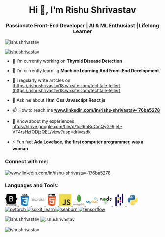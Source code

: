 <h1 align="center">Hi 👋, I'm Rishu Shrivastav</h1>
<h3 align="center">Passionate Front-End Developer | AI & ML Enthusiast | Lifelong Learner</h3>

<p align="left"> <img src="https://komarev.com/ghpvc/?username=ishushrivastav&label=Profile%20views&color=0e75b6&style=flat" alt="ishushrivastav" /> </p>

<p align="left"> <a href="https://github.com/ryo-ma/github-profile-trophy"><img src="https://github-profile-trophy.vercel.app/?username=ishushrivastav" alt="ishushrivastav" /></a> </p>

- 🔭 I’m currently working on **Thyroid Disease Detection**

- 🌱 I’m currently learning **Machine Learning And Front-End Development**

- 📝 I regularly write articles on [https://rishushrivastav18.wixsite.com/techtale-teller](https://rishushrivastav18.wixsite.com/techtale-teller)

- 💬 Ask me about **Html Css Javascript React js**

- 📫 How to reach me **www.linkedin.com/in/rishu-shrivastav-176ba5278**

- 📄 Know about my experiences https://drive.google.com/file/d/1oR6nBdCmQyGe9jeL-VT4rsHzfODjzQEL/view?usp=drivesdk
- ⚡ Fun fact **Ada Lovelace, the first computer programmer, was a woman**

<h3 align="left">Connect with me:</h3>
<p align="left">
<a href="https://linkedin.com/in/www.linkedin.com/in/rishu-shrivastav-176ba5278" target="blank"><img align="center" src="https://raw.githubusercontent.com/rahuldkjain/github-profile-readme-generator/master/src/images/icons/Social/linked-in-alt.svg" alt="www.linkedin.com/in/rishu-shrivastav-176ba5278" height="30" width="40" /></a>
</p>

<h3 align="left">Languages and Tools:</h3>
<p align="left"> <a href="https://getbootstrap.com" target="_blank" rel="noreferrer"> <img src="https://raw.githubusercontent.com/devicons/devicon/master/icons/bootstrap/bootstrap-plain-wordmark.svg" alt="bootstrap" width="40" height="40"/> </a> <a href="https://www.w3schools.com/css/" target="_blank" rel="noreferrer"> <img src="https://raw.githubusercontent.com/devicons/devicon/master/icons/css3/css3-original-wordmark.svg" alt="css3" width="40" height="40"/> </a> <a href="https://expressjs.com" target="_blank" rel="noreferrer"> <img src="https://raw.githubusercontent.com/devicons/devicon/master/icons/express/express-original-wordmark.svg" alt="express" width="40" height="40"/> </a> <a href="https://www.w3.org/html/" target="_blank" rel="noreferrer"> <img src="https://raw.githubusercontent.com/devicons/devicon/master/icons/html5/html5-original-wordmark.svg" alt="html5" width="40" height="40"/> </a> <a href="https://developer.mozilla.org/en-US/docs/Web/JavaScript" target="_blank" rel="noreferrer"> <img src="https://raw.githubusercontent.com/devicons/devicon/master/icons/javascript/javascript-original.svg" alt="javascript" width="40" height="40"/> </a> <a href="https://www.mongodb.com/" target="_blank" rel="noreferrer"> <img src="https://raw.githubusercontent.com/devicons/devicon/master/icons/mongodb/mongodb-original-wordmark.svg" alt="mongodb" width="40" height="40"/> </a> <a href="https://www.mysql.com/" target="_blank" rel="noreferrer"> <img src="https://raw.githubusercontent.com/devicons/devicon/master/icons/mysql/mysql-original-wordmark.svg" alt="mysql" width="40" height="40"/> </a> <a href="https://nodejs.org" target="_blank" rel="noreferrer"> <img src="https://raw.githubusercontent.com/devicons/devicon/master/icons/nodejs/nodejs-original-wordmark.svg" alt="nodejs" width="40" height="40"/> </a> <a href="https://pandas.pydata.org/" target="_blank" rel="noreferrer"> <img src="https://raw.githubusercontent.com/devicons/devicon/2ae2a900d2f041da66e950e4d48052658d850630/icons/pandas/pandas-original.svg" alt="pandas" width="40" height="40"/> </a> <a href="https://www.python.org" target="_blank" rel="noreferrer"> <img src="https://raw.githubusercontent.com/devicons/devicon/master/icons/python/python-original.svg" alt="python" width="40" height="40"/> </a> <a href="https://pytorch.org/" target="_blank" rel="noreferrer"> <img src="https://www.vectorlogo.zone/logos/pytorch/pytorch-icon.svg" alt="pytorch" width="40" height="40"/> </a> <a href="https://scikit-learn.org/" target="_blank" rel="noreferrer"> <img src="https://upload.wikimedia.org/wikipedia/commons/0/05/Scikit_learn_logo_small.svg" alt="scikit_learn" width="40" height="40"/> </a> <a href="https://seaborn.pydata.org/" target="_blank" rel="noreferrer"> <img src="https://seaborn.pydata.org/_images/logo-mark-lightbg.svg" alt="seaborn" width="40" height="40"/> </a> <a href="https://www.tensorflow.org" target="_blank" rel="noreferrer"> <img src="https://www.vectorlogo.zone/logos/tensorflow/tensorflow-icon.svg" alt="tensorflow" width="40" height="40"/> </a> </p>

<p><img align="left" src="https://github-readme-stats.vercel.app/api/top-langs?username=ishushrivastav&show_icons=true&locale=en&layout=compact" alt="ishushrivastav" /></p>

<p>&nbsp;<img align="center" src="https://github-readme-stats.vercel.app/api?username=ishushrivastav&show_icons=true&locale=en" alt="ishushrivastav" /></p>

<p><img align="center" src="https://github-readme-streak-stats.herokuapp.com/?user=ishushrivastav&" alt="ishushrivastav" /></p>
